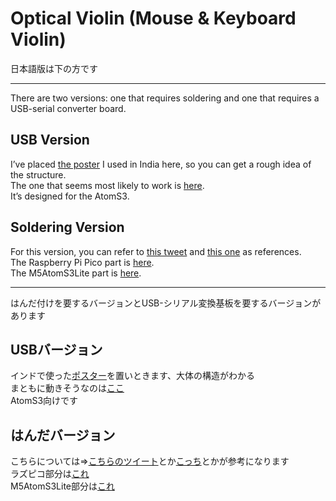 # Optical Violin (Mouse & Keyboard Violin)

日本語版は下の方です

---

There are two versions: one that requires soldering and one that requires a USB-serial converter board.  
## USB Version
I’ve placed [the poster]() I used in India here, so you can get a rough idea of the structure.  
The one that seems most likely to work is [here](https://github.com/ogawa3427/optical_violin/tree/first_mine).  
It’s designed for the AtomS3.  

## Soldering Version
For this version, you can refer to [this tweet]() and [this one]() as references.  
The Raspberry Pi Pico part is [here](https://github.com/ogawa3427/optical_violin/tree/main/fret).  
The M5AtomS3Lite part is [here](https://github.com/ogawa3427/optical_violin/tree/main/bow).  

---

はんだ付けを要するバージョンとUSB-シリアル変換基板を要するバージョンがあります  
## USBバージョン
インドで使った[ポスター]()を置いときます、大体の構造がわかる  
まともに動きそうなのは[ここ](https://github.com/ogawa3427/optical_violin/tree/first_mine)  
AtomS3向けです  

## はんだバージョン
こちらについては=>[こちらのツイート]()とか[こっち]()とかが参考になります  
ラズピコ部分は[これ](https://github.com/ogawa3427/optical_violin/tree/main/fret)  
M5AtomS3Lite部分は[これ](https://github.com/ogawa3427/optical_violin/tree/main/bow)  
